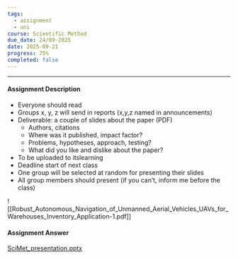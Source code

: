 ```yaml
---
tags:
  - assignment
  - uni
course: Scientific Method
due_date: 24/09-2025
date: 2025-09-21
progress: 75%
completed: false
---
```

--- 
#### Assignment Description
- Everyone should read
- Groups x, y, z will send in reports (x,y,z named in announcements)
- Deliverable: a couple of slides about the paper (PDF)
    - Authors, citations
    - Where was it published, impact factor?
    - Problems, hypotheses, approach, testing?
    - What did you like and dislike about the paper?
- To be uploaded to itslearning 
- Deadline start of next class 
- One group will be selected at random for presenting their slides 
- All group members should present (if you can’t, inform me before the class)

![[Robust_Autonomous_Navigation_of_Unmanned_Aerial_Vehicles_UAVs_for_Warehouses_Inventory_Application-1.pdf]]
#### Assignment Answer
[SciMet_presentation.pptx](https://syddanskuni-my.sharepoint.com/:p:/r/personal/anske22_student_sdu_dk/Documents/Melon%20Heads%20og%20CO/7.%20Semester/3-SciMet/SciMet_presentation.pptx?d=wf629283202b24421be5cdce59577b1f7&csf=1&web=1&e=OGAEKB)
